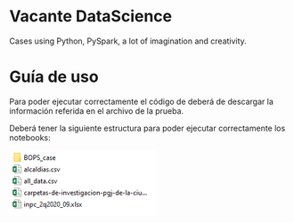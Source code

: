 # Vacante DataScience
Cases using Python, PySpark, a lot of imagination and creativity.

# Guía de uso

Para poder ejecutar correctamente el código de deberá de descargar la información referida en el archivo de la prueba.

Deberá tener la siguiente estructura para poder ejecutar correctamente los notebooks:

![FIles](/images/captura.png)
